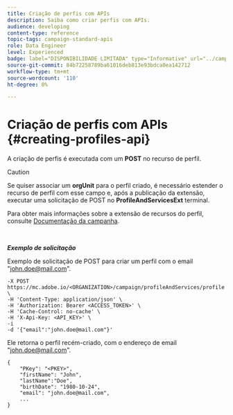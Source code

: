 ```yaml
---
title: Criação de perfis com APIs
description: Saiba como criar perfis com APIs.
audience: developing
content-type: reference
topic-tags: campaign-standard-apis
role: Data Engineer
level: Experienced
badge: label="DISPONIBILIDADE LIMITADA" type="Informative" url="../campaign-standard-migration-home.md" tooltip="Restrito a usuários migrados do Campaign Standard"
source-git-commit: 84b72258789ba61016deb813e93bdca0ea142712
workflow-type: tm+mt
source-wordcount: '110'
ht-degree: 0%

---
```


# Criação de perfis com APIs {#creating-profiles-api}

A criação de perfis é executada com um **POST** no recurso de perfil.

>[!CAUTION]
>
>Se quiser associar um <b>orgUnit</b> para o perfil criado, é necessário estender o recurso de perfil com esse campo e, após a publicação da extensão, executar uma solicitação de POST no <b>ProfileAndServicesExt</b> terminal.
>
>Para obter mais informações sobre a extensão de recursos do perfil, consulte <a href="https://helpx.adobe.com/campaign/standard/administration/using/organizational-units.html#partitioning-profiles">Documentação da campanha</a>.

<br/>

***Exemplo de solicitação***

Exemplo de solicitação de POST para criar um perfil com o email &quot;john.doe@mail.com&quot;.

```
-X POST https://mc.adobe.io/<ORGANIZATION>/campaign/profileAndServices/profile \
-H 'Content-Type: application/json' \
-H 'Authorization: Bearer <ACCESS_TOKEN>' \
-H 'Cache-Control: no-cache' \
-H 'X-Api-Key: <API_KEY>' \
-i
-d '{"email":"john.doe@mail.com"}'
```

Ele retorna o perfil recém-criado, com o endereço de email &quot;john.doe@mail.com&quot;.

```
{
    "PKey": "<PKEY>",
    "firstName": "John",
    "lastName":"Doe",
    "birthDate": "1980-10-24",
    "email": "john.doe@mail.com",
    ...
}
```
